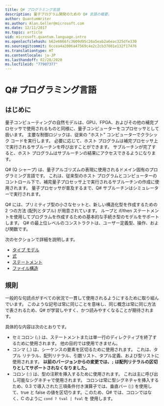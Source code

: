 ```yaml
---
title: Q# プログラミング言語
description: 量子プログラム開発のための Q# 言語の概要。
author: QuantumWriter
ms.author: Alan.Geller@microsoft.com
ms.date: 12/11/2017
ms.topic: article
uid: microsoft.quantum.language.intro
ms.openlocfilehash: b62e6866fc3609d95c26a5eab2a6eac325dfe330
ms.sourcegitcommit: 6ccea4a2006a47569c4e2c2cb37001e132f17476
ms.translationtype: HT
ms.contentlocale: ja-JP
ms.lasthandoff: 02/28/2020
ms.locfileid: "77907377"
---
```

# <a name="the-q-programming-language"></a>Q# プログラミング言語

## <a name="introduction"></a>はじめに

量子コンピューティングの自然モデルは、GPU、FPGA、およびその他の補完プロセッサで使用されるものと同様に、量子コンピューターをコプロセッサとして扱います。
主要な制御ロジックは、従来の "ホスト" コンピューターでクラシック コードを実行します。
必要に応じて、ホスト プログラムは補完プロセッサ上で実行されるサブルーチンを呼び出すことができます。
サブルーチンが完了すると、ホスト プログラムはサブルーチンの結果にアクセスできるようになります。

Q# (Q シャープ) は、量子アルゴリズムの表現に使用されるドメイン固有のプログラミング言語です。
これは、従来型のホスト プログラムとコンピューターのコントロール下で、補完量子プロセッサ上で実行されるサブルーチンの作成に使用されます。
量子プロセッサが普及するまで、Q# サブルーチンはシミュレーターで実行されます。

Q# には、プリミティブ型の小さなセットと、新しい構造化型を作成するための 2 つの方法 (配列とタプル) が用意されています。
ループと if/then ステートメントを使用してプログラムを作成するための基本的な手続き型のモデルをサポートします。
Q# の最上位レベルのコンストラクトは、ユーザー定義型、操作、および関数です。

次のセクションで詳細を説明します。
- [タイプ モデル](xref:microsoft.quantum.language.type-model)
- [式](xref:microsoft.quantum.language.expressions)
- [ステートメント](xref:microsoft.quantum.language.statements)
- [ファイル構造](xref:microsoft.quantum.language.file-structure)

## <a name="conventions"></a>規則

一般的な句読点がすべての状況で一貫して使用されるようにするために取り組んでいます。
このような記号は常に同じことを意味し、同じ概念は常に同じ方法で表されるため、Q# が学習しやすく、かつ読みやすくなることが期待されます。

具体的な内容は次のとおりです。

- セミコロン (`;`) は、ステートメントまたは単一行のディレクティブを終了するために使用されます。
  他の目的では使用できません。
- コンマ (`,`) は、シーケンスの要素を区切るために使用されます。 これは、タプル リテラル、配列リテラル、引数リスト、タプル定義、および型リストに使用されます。 **以前のバージョンからの変更では、`;` は配列リテラルの区切りとしてサポートされなくなりました。**
- コロン (`:`) は、型の注釈を挿入するために使用されます。 これは主に呼び出し可能なシグネチャで使用されます。
  コロンは常に型シグネチャを挿入するため、0.3 で導入された三項条件付き演算子では、垂直バー (`|`) を使用して、true と false の値を区切ります。このため、Q# では、コロンではなく、C のように `cond ? tval | fval` を 使用します。
  
